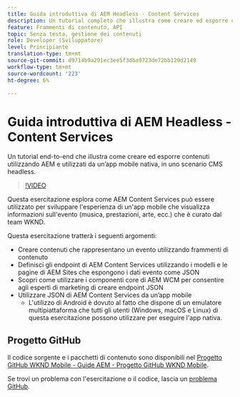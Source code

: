 ```yaml
---
title: Guida introduttiva di AEM Headless - Content Services
description: Un tutorial completo che illustra come creare ed esporre contenuti utilizzando AEM Headless.
feature: Frammenti di contenuto, API
topic: Senza testa, gestione dei contenuti
role: Developer (Sviluppatore)
level: Principiante
translation-type: tm+mt
source-git-commit: d9714b9a291ec3ee5f3dba9723de72bb120d2149
workflow-type: tm+mt
source-wordcount: '223'
ht-degree: 6%

---
```



# Guida introduttiva di AEM Headless - Content Services

Un tutorial end-to-end che illustra come creare ed esporre contenuti utilizzando AEM e utilizzati da un’app mobile nativa, in uno scenario CMS headless.

>[!VIDEO](https://video.tv.adobe.com/v/28315/?quality=12&learn=on)

Questa esercitazione esplora come AEM Content Services può essere utilizzato per sviluppare l&#39;esperienza di un&#39;app mobile che visualizza informazioni sull&#39;evento (musica, prestazioni, arte, ecc.) che è curato dal team WKND.

Questa esercitazione tratterà i seguenti argomenti:

* Creare contenuti che rappresentano un evento utilizzando frammenti di contenuto
* Definisci gli endpoint di AEM Content Services utilizzando i modelli e le pagine di AEM Sites che espongono i dati evento come JSON
* Scopri come utilizzare i componenti core di AEM WCM per consentire agli esperti di marketing di creare endpoint JSON
* Utilizzare JSON di AEM Content Services da un’app mobile
   * L&#39;utilizzo di Android è dovuto al fatto che dispone di un emulatore multipiattaforma che tutti gli utenti (Windows, macOS e Linux) di questa esercitazione possono utilizzare per eseguire l&#39;app nativa.

## Progetto GitHub

Il codice sorgente e i pacchetti di contenuto sono disponibili nel [Progetto GitHub WKND Mobile - Guide AEM - Progetto GitHub WKND Mobile](https://github.com/adobe/aem-guides-wknd-mobile).

Se trovi un problema con l&#39;esercitazione o il codice, lascia un [problema GitHub](https://github.com/adobe/aem-guides-wknd-mobile/issues).
